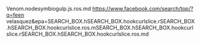 Venom.nodesymbiogulp.js.ros.md
https://www.facebook.com/search/top/?q=feen velasquez&epa=SEARCH_BOX.hSEARCH_BOX.hookcurlslice.rSEARCH_BOX.hSEARCH_BOX.hookcurlslice.ros.mSEARCH_BOX.hSEARCH_BOX.hookcurlslice.rSEARCH_BOX.hSEARCH_BOX.hookcurlslice.ros.md

